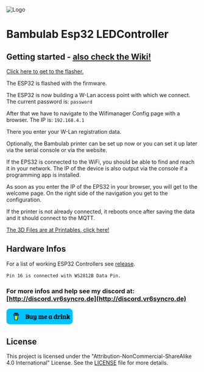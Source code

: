 <img src="https://github.com/vr6syncro/Bambulab_Esp32_LEDController/blob/main/3D%20Files/Render/Icon.gif" alt="Logo" width="200"/>

# Bambulab Esp32 LEDController #


## Getting started - [also check the Wiki!](https://github.com/vr6syncro/Bambulab_Esp32_LEDController/wiki)


[Click here to get to the flasher.](https://vr6syncro.de/programmer/esp32.html "Click here to get to the flasher.")

The ESP32 is flashed with the firmware.

The ESP32 is now building a W-Lan access point with which we connect. The current password is: `password`

After that we have to navigate to the Wifimanager Config page with a browser.
The IP is: `192.168.4.1`

There you enter your W-Lan registration data.

Optionally, the Bambulab printer can be set up now or you can set it up later via the serial console or via the website.

If the EPS32 is connected to the WiFi, you should be able to find and reach it in your network.
The IP of the device is also output via the console if a programming app is installed.

As soon as you enter the IP of the EPS32 in your browser, you will get to the welcome page.
On the right side of the navigation you get to the configuration.

If the printer is not already connected, it reboots once after saving the data and it should connect to the MQTT.

[The 3D Files are at Printables, click here!](https://www.printables.com/de/model/501355-bambulab-esp32-ledcontroller)


## Hardware Infos
For a list of working ESP32 Controllers see [release](https://github.com/vr6syncro/Bambulab_Esp32_LEDController/releases).
    
    Pin 16 is connected with WS2812B Data Pin.


### For more infos and help see my discord at: [http://discord.vr6syncro.de](http://discord.vr6syncro.de)

<a href="https://www.buymeacoffee.com/vr6syncro" target="_blank"><img src="https://github.com/vr6syncro/vr6syncro/blob/main/img/buymeadrink.png?raw=true" alt="Buy Me A Drink" height="41" width="174"></a>

## License
This project is licensed under the "Attribution-NonCommercial-ShareAlike 4.0 International" License. See the [LICENSE](LICENSE) file for more details.

